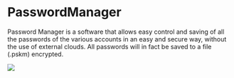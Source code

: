 # PasswordManager
Password Manager is a software that allows easy control and saving of all the passwords of the various accounts in an easy and secure way, without the use of external clouds. All passwords will in fact be saved to a file (.pskm) encrypted.

<img src="https://www.mariusbinary.altervista.org/assets/password_manager/docs/prev3.PNG" />
